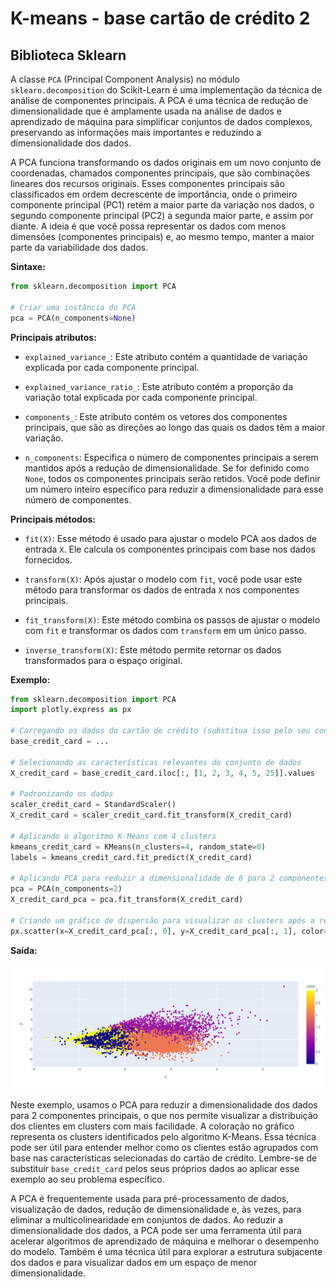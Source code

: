 # K-means - base cartão de crédito 2

## Biblioteca Sklearn

A classe `PCA` (Principal Component Analysis) no módulo `sklearn.decomposition` do Scikit-Learn é uma implementação da técnica de análise de componentes principais. A PCA é uma técnica de redução de dimensionalidade que é amplamente usada na análise de dados e aprendizado de máquina para simplificar conjuntos de dados complexos, preservando as informações mais importantes e reduzindo a dimensionalidade dos dados.

A PCA funciona transformando os dados originais em um novo conjunto de coordenadas, chamados componentes principais, que são combinações lineares dos recursos originais. Esses componentes principais são classificados em ordem decrescente de importância, onde o primeiro componente principal (PC1) retém a maior parte da variação nos dados, o segundo componente principal (PC2) a segunda maior parte, e assim por diante. A ideia é que você possa representar os dados com menos dimensões (componentes principais) e, ao mesmo tempo, manter a maior parte da variabilidade dos dados.

**Sintaxe:**

```python
from sklearn.decomposition import PCA

# Criar uma instância do PCA
pca = PCA(n_components=None)
```

**Principais atributos:**

- `explained_variance_`: Este atributo contém a quantidade de variação explicada por cada componente principal.

- `explained_variance_ratio_`: Este atributo contém a proporção da variação total explicada por cada componente principal.

- `components_`: Este atributo contém os vetores dos componentes principais, que são as direções ao longo das quais os dados têm a maior variação.

- `n_components`: Especifica o número de componentes principais a serem mantidos após a redução de dimensionalidade. Se for definido como `None`, todos os componentes principais serão retidos. Você pode definir um número inteiro específico para reduzir a dimensionalidade para esse número de componentes.

**Principais métodos:**

- `fit(X)`: Esse método é usado para ajustar o modelo PCA aos dados de entrada `X`. Ele calcula os componentes principais com base nos dados fornecidos.

- `transform(X)`: Após ajustar o modelo com `fit`, você pode usar este método para transformar os dados de entrada `X` nos componentes principais.

- `fit_transform(X)`: Este método combina os passos de ajustar o modelo com `fit` e transformar os dados com `transform` em um único passo.

- `inverse_transform(X)`: Este método permite retornar os dados transformados para o espaço original.

**Exemplo:**

```python
from sklearn.decomposition import PCA
import plotly.express as px

# Carregando os dados do cartão de crédito (substitua isso pelo seu conjunto de dados real)
base_credit_card = ...

# Selecionando as características relevantes do conjunto de dados
X_credit_card = base_credit_card.iloc[:, [1, 2, 3, 4, 5, 25]].values

# Padronizando os dados
scaler_credit_card = StandardScaler()
X_credit_card = scaler_credit_card.fit_transform(X_credit_card)

# Aplicando o algoritmo K-Means com 4 clusters
kmeans_credit_card = KMeans(n_clusters=4, random_state=0)
labels = kmeans_credit_card.fit_predict(X_credit_card)

# Aplicando PCA para reduzir a dimensionalidade de 6 para 2 componentes principais
pca = PCA(n_components=2)
X_credit_card_pca = pca.fit_transform(X_credit_card)

# Criando um gráfico de dispersão para visualizar os clusters após a redução de dimensionalidade
px.scatter(x=X_credit_card_pca[:, 0], y=X_credit_card_pca[:, 1], color=labels)
```

**Saída:**

![](./assets/pca-plot.png)

Neste exemplo, usamos o PCA para reduzir a dimensionalidade dos dados para 2 componentes principais, o que nos permite visualizar a distribuição dos clientes em clusters com mais facilidade. A coloração no gráfico representa os clusters identificados pelo algoritmo K-Means. Essa técnica pode ser útil para entender melhor como os clientes estão agrupados com base nas características selecionadas do cartão de crédito. Lembre-se de substituir `base_credit_card` pelos seus próprios dados ao aplicar esse exemplo ao seu problema específico.

A PCA é frequentemente usada para pré-processamento de dados, visualização de dados, redução de dimensionalidade e, às vezes, para eliminar a multicolinearidade em conjuntos de dados. Ao reduzir a dimensionalidade dos dados, a PCA pode ser uma ferramenta útil para acelerar algoritmos de aprendizado de máquina e melhorar o desempenho do modelo. Também é uma técnica útil para explorar a estrutura subjacente dos dados e para visualizar dados em um espaço de menor dimensionalidade.